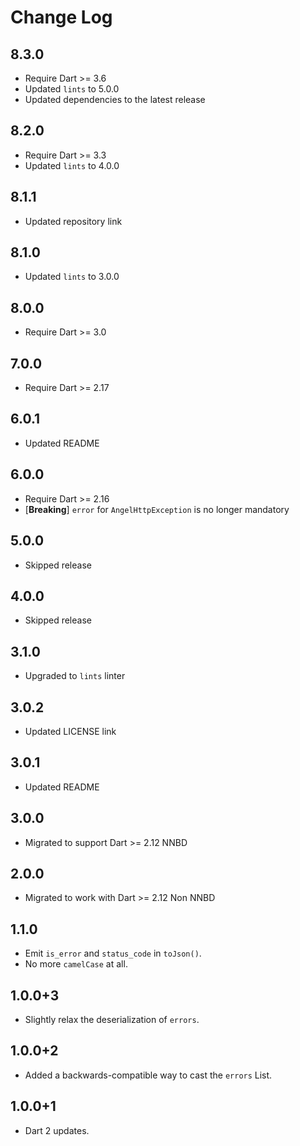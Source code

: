 
# Change Log

## 8.3.0

* Require Dart >= 3.6
* Updated `lints` to 5.0.0
* Updated dependencies to the latest release

## 8.2.0

* Require Dart >= 3.3
* Updated `lints` to 4.0.0

## 8.1.1

* Updated repository link

## 8.1.0

* Updated `lints` to 3.0.0

## 8.0.0

* Require Dart >= 3.0

## 7.0.0

* Require Dart >= 2.17

## 6.0.1

* Updated README

## 6.0.0

* Require Dart >= 2.16
* [**Breaking**] `error` for `AngelHttpException` is no longer mandatory

## 5.0.0

* Skipped release

## 4.0.0

* Skipped release

## 3.1.0

* Upgraded to `lints` linter

## 3.0.2

* Updated LICENSE link

## 3.0.1

* Updated README

## 3.0.0

* Migrated to support Dart >= 2.12 NNBD

## 2.0.0

* Migrated to work with Dart >= 2.12 Non NNBD

## 1.1.0

* Emit `is_error` and `status_code` in `toJson()`.
* No more `camelCase` at all.

## 1.0.0+3

* Slightly relax the deserialization of `errors`.

## 1.0.0+2

* Added a backwards-compatible way to cast the `errors` List.

## 1.0.0+1

* Dart 2 updates.

